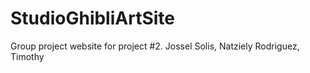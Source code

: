 # StudioGhibliArtSite
Group project website for project #2. Jossel Solis, Natziely Rodriguez, Timothy
